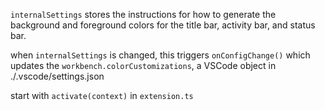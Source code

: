 
`internalSettings` stores the instructions for how to generate the background and foreground colors for the title bar, activity bar, and status bar.

when `internalSettings` is changed, this triggers `onConfigChange()` which updates the `workbench.colorCustomizations`, a VSCode object in ./.vscode/settings.json

start with `activate(context)` in `extension.ts`

